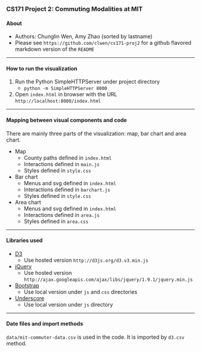 ### CS171 Project 2: Commuting Modalities at MIT

#### About
* Authors: Chunglin Wen, Amy Zhao (sorted by lastname)
* Please see `https://github.com/clwen/cs171-proj2` for a github flavored markdown version of the `README`

---

#### How to run the visualization

1. Run the Python SimpleHTTPServer under project directory
    * `python -m SimpleHTTPServer 8000`
2. Open `index.html` in browser with the URL `http://localhost:8000/index.html`

---

#### Mapping between visual components and code

There are mainly three parts of the visualization: map, bar chart and area chart.

* Map
    * County paths defined in `index.html`
    * Interactions defined in `main.js`
    * Styles defined in `style.css`
* Bar chart
    * Menus and svg defined in `index.html`
    * Interactions defined in `barchart.js`
    * Styles defined in `style.css`
* Area chart
    * Menus and svg defined in `index.html`
    * Interactions defined in `area.js`
    * Styles defined in `area.css`

---

#### Libraries used

* [D3](http://d3js.org/)
    * Use hosted version `http://d3js.org/d3.v3.min.js`
* [jQuery](http://jquery.com/)
    * Use hosted version `http://ajax.googleapis.com/ajax/libs/jquery/1.9.1/jquery.min.js`
* [Bootstrap](http://twitter.github.io/bootstrap/)
    * Use local version under `js` and `css` directories
* [Underscore](http://underscorejs.org/)
    * Use local version under `js` directory

---

#### Date files and import methods

`data/mit-commuter-data.csv` is used in the code. It is imported by `d3.csv` method.


